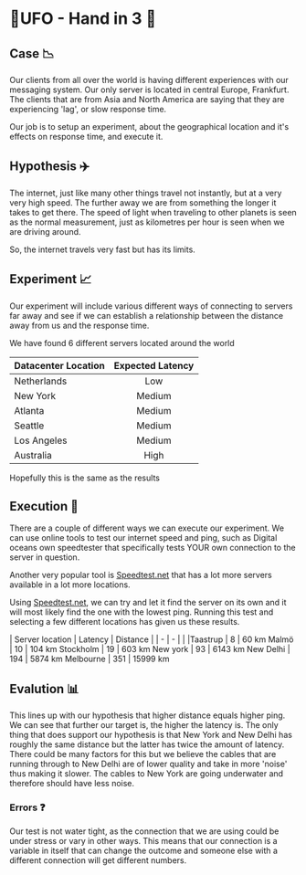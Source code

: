 # 🎉UFO - Hand in 3 🎉

## Case 📉
Our clients from all over the world is having different experiences with our messaging system. Our only server is located in central Europe, Frankfurt. The clients that are from Asia and North America are saying that they are experiencing 'lag', or slow response time.

Our job is to setup an experiment, about the geographical location and it's effects on response time, and execute it.

## Hypothesis ✈️
The internet, just like many other things travel not instantly, but at a very very high speed. The further away we are from something the longer it takes to get there. The speed of light when traveling to other planets is seen as the normal measurement, just as kilometres per hour is seen when we are driving around.

So, the internet travels very fast but has its limits.

## Experiment 📈
Our experiment will include various different ways of connecting to servers far away and see if we can establish a relationship between the distance away from us and the response time.

We have found 6 different servers located around the world

| Datacenter Location | Expected Latency |
| ------------- |:-------------:|
| Netherlands | Low |
| New York | Medium |
| Atlanta | Medium |
| Seattle | Medium |
| Los Angeles | Medium |
| Australia | High |

Hopefully this is the same as the results
## Execution 🔧
There are a couple of different ways we can execute our experiment. We can use online tools to test our internet speed and ping, such as Digital oceans own speedtester that specifically tests YOUR own connection to the server in question.

Another very popular tool is [Speedtest.net](Speedtest.net) that has a lot more servers available in a lot more locations.

Using [Speedtest.net](Speedtest.net), we can try and let it find the server on its own and it will most likely find the one with the lowest ping.
Running this test and selecting a few different locations has given us these results.

| Server location | Latency | Distance |
| - | - | |
|Taastrup | 8 | 60 km
Malmö | 10 | 104 km
Stockholm | 19 | 603 km
New york | 93 | 6143 km
New Delhi | 194 | 5874 km
Melbourne | 351 | 15999 km

## Evalution 📊
This lines up with our hypothesis that higher distance equals higher ping. We can see that further our target is, the higher the latency is.
The only thing that does support our hypothesis is that New York and New Delhi has roughly the same distance but the latter has twice the amount of latency. There could be many factors for this but we believe the cables that are running through to New Delhi are of lower quality and take in more 'noise' thus making it slower. The cables to New York are going underwater and therefore should have less noise.

### Errors ❓
Our test is not water tight, as the connection that we are using could be under stress or vary in other ways. This means that our connection is a variable in itself that can change the outcome and someone else with a different connection will get different numbers.
